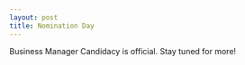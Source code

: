 ```yaml
---
layout: post
title: Nomination Day
---
```


Business Manager Candidacy is official. Stay tuned for more!